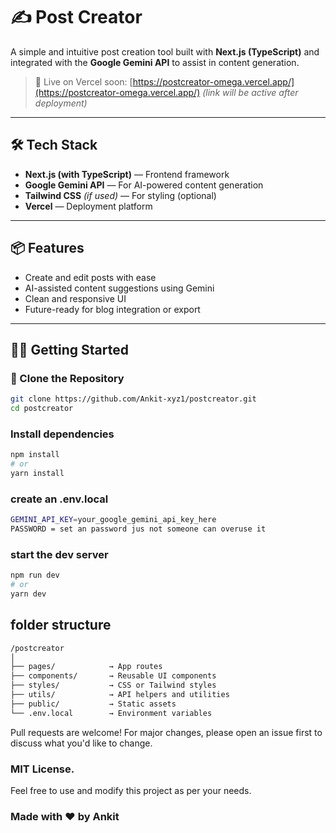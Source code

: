 # ✍️ Post Creator

A simple and intuitive post creation tool built with **Next.js (TypeScript)** and integrated with the **Google Gemini API** to assist in content generation.  

> 🚀 Live on Vercel soon: [https://postcreator-omega.vercel.app/](https://postcreator-omega.vercel.app/) *(link will be active after deployment)*

---

## 🛠 Tech Stack

- **Next.js (with TypeScript)** — Frontend framework
- **Google Gemini API** — For AI-powered content generation
- **Tailwind CSS** *(if used)* — For styling (optional)
- **Vercel** — Deployment platform

---

## 📦 Features

- Create and edit posts with ease  
- AI-assisted content suggestions using Gemini  
- Clean and responsive UI  
- Future-ready for blog integration or export

---

## 🧑‍💻 Getting Started

### 🔁 Clone the Repository

```bash
git clone https://github.com/Ankit-xyz1/postcreator.git
cd postcreator
```

### Install dependencies
```bash
npm install
# or
yarn install
```

### create an .env.local 
```bash
GEMINI_API_KEY=your_google_gemini_api_key_here
PASSWORD = set an password jus not someone can overuse it
```

### start the dev server
```bash 
npm run dev
# or
yarn dev
```

## folder structure
```bash
/postcreator
│
├── pages/            → App routes
├── components/       → Reusable UI components
├── styles/           → CSS or Tailwind styles
├── utils/            → API helpers and utilities
├── public/           → Static assets
└── .env.local        → Environment variables
```


Pull requests are welcome! For major changes, please open an issue first to discuss what you'd like to change.

### MIT License.
Feel free to use and modify this project as per your needs.


### Made with ❤️ by Ankit
